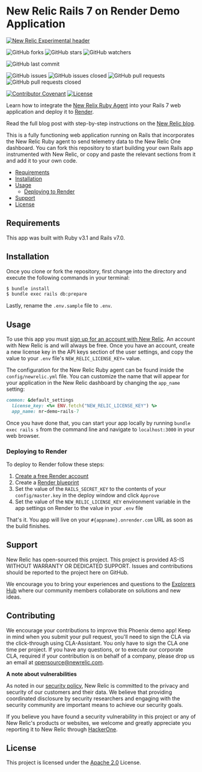 # New Relic Rails 7 on Render Demo Application

[![New Relic Experimental header](https://github.com/newrelic/opensource-website/raw/master/src/images/categories/Experimental.png)](https://opensource.newrelic.com/oss-category/#new-relic-experimental)

![GitHub forks](https://img.shields.io/github/forks/newrelic-experimental/new-relic-rails-7-demo?style=social)
![GitHub stars](https://img.shields.io/github/stars/newrelic-experimental/new-relic-rails-7-demo?style=social)
![GitHub watchers](https://img.shields.io/github/watchers/newrelic-experimental/new-relic-rails-7-demo?style=social)

![GitHub last commit](https://img.shields.io/github/last-commit/newrelic-experimental/new-relic-rails-7-demo)

![GitHub issues](https://img.shields.io/github/issues/newrelic-experimental/new-relic-rails-7-demo)
![GitHub issues closed](https://img.shields.io/github/issues-closed/newrelic-experimental/new-relic-rails-7-demo)
![GitHub pull requests](https://img.shields.io/github/issues-pr/newrelic-experimental/new-relic-rails-7-demo)
![GitHub pull requests closed](https://img.shields.io/github/issues-pr-closed/newrelic-experimental/new-relic-rails-7-demo)

[![Contributor Covenant](https://img.shields.io/badge/Contributor%20Covenant-v2.0%20adopted-ff69b4.svg)](CODE_OF_CONDUCT.md)
[![License](https://img.shields.io/badge/License-Apache_2.0-blue.svg)](https://opensource.org/licenses/Apache-2.0)

Learn how to integrate the [New Relix Ruby Agent](https://github.com/newrelic/newrelic-ruby-agent) into your Rails 7 web application and deploy it to [Render](https://onrender.com).

Read the full blog post with step-by-step instructions on the [New Relic blog](https://newrelic.com/blog/how-to-relic/monitoring-rails-7-applications-with-new-relic).

This is a fully functioning web application running on Rails that incorporates the New Relic Ruby agent to send telemetry data to the New Relic One dashboard. You can fork this repository to start building your own Rails app instrumented with New Relic, or copy and paste the relevant sections from it and add it to your own code.

* [Requirements](#requirements)
* [Installation](#installation)
* [Usage](#usage)
    * [Deploying to Render](#deploying-to-render)
* [Support](#support)
* [License](#license)

## Requirements

This app was built with Ruby v3.1 and Rails v7.0.

## Installation

Once you clone or fork the repository, first change into the directory and execute the following commands in your terminal:

```bash
$ bundle install
$ bundle exec rails db:prepare
```

Lastly, rename the `.env.sample` file to `.env`.

## Usage

To use this app you must [sign up for an account with New Relic](https://newrelic.com/signup?utm_source=devrel&utm_medium=organic_social&utm_campaign=github_newrelic_experimental_devrel_repo). An account with New Relic is and will always be free. Once you have an account, create a new license key in the API keys section of the user settings, and copy the value to your `.env` file's `NEW_RELIC_LICENSE_KEY=` value.

The configuration for the New Relic Ruby agent can be found inside the `config/newrelic.yml` file. You can customize the name that will appear for your application in the New Relic dashboard by changing the `app_name` setting:

```ruby
common: &default_settings
  license_key: <%= ENV.fetch("NEW_RELIC_LICENSE_KEY") %>
  app_name: nr-demo-rails-7
```

Once you have done that, you can start your app locally by running `bundle exec rails s` from the command line and
navigate to `localhost:3000` in your web browser.

### Deploying to Render

To deploy to Render follow these steps:

1. [Create a free Render account](https://dashboard.render.com/register)
2. Create a [Render blueprint](https://dashboard.render.com/blueprints)
3. Set the value of the `RAILS_SECRET_KEY` to the contents of your `config/master.key` in the deploy window and click `Approve`
4. Set the value of the `NEW_RELIC_LICENSE_KEY` environment variable in the app settings on Render to the value in your `.env` file

That's it. You app will live on your `#{appname}.onrender.com` URL as soon as the build finishes.

## Support

New Relic has open-sourced this project. This project is provided AS-IS WITHOUT WARRANTY OR DEDICATED SUPPORT. Issues and contributions should be reported to the project here on GitHub.

We encourage you to bring your experiences and questions to the [Explorers Hub](https://discuss.newrelic.com) where our community members collaborate on solutions and new ideas.

## Contributing

We encourage your contributions to improve this Phoenix demo app! Keep in mind when you submit your pull request, you'll need to sign the CLA via the click-through using CLA-Assistant. You only have to sign the CLA one time per project. If you have any questions, or to execute our corporate CLA, required if your contribution is on behalf of a company, please drop us an email at opensource@newrelic.com.

**A note about vulnerabilities**

As noted in our [security policy](../../security/policy), New Relic is committed to the privacy and security of our customers and their data. We believe that providing coordinated disclosure by security researchers and engaging with the security community are important means to achieve our security goals.

If you believe you have found a security vulnerability in this project or any of New Relic's products or websites, we welcome and greatly appreciate you reporting it to New Relic through [HackerOne](https://hackerone.com/newrelic).

## License

This project is licensed under the [Apache 2.0](http://apache.org/licenses/LICENSE-2.0.txt) License.

[license]: LICENSE.md